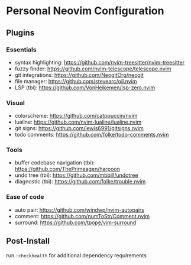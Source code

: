 # Personal Neovim Configuration

## Plugins
### Essentials
- syntax highlighting: https://github.com/nvim-treesitter/nvim-treesitter
- fuzzy finder: https://github.com/nvim-telescope/telescope.nvim
- git integrations: https://github.com/NeogitOrg/neogit
- file manager: https://github.com/stevearc/oil.nvim
- LSP (tbi): https://github.com/VonHeikemen/lsp-zero.nvim
### Visual 
- colorscheme: https://github.com/catppuccin/nvim
- lualine: https://github.com/nvim-lualine/lualine.nvim
- git signs: https://github.com/lewis6991/gitsigns.nvim
- todo comments: https://github.com/folke/todo-comments.nvim
### Tools
- buffer codebase navigation (tbi): https://github.com/ThePrimeagen/harpoon
- undo tree (tbi): https://github.com/mbbill/undotree
- diagnostic (tbi): https://github.com/folke/trouble.nvim
### Ease of code
- auto pair: https://github.com/windwp/nvim-autopairs
- comment: https://github.com/numToStr/Comment.nvim
- surround: https://github.com/tpope/vim-surround
## Post-Install
run ```:checkhealth``` for additional dependency requirements
